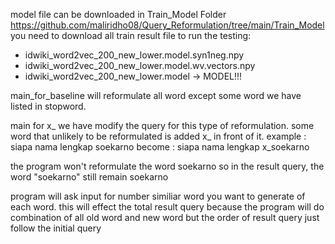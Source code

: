 model file can be downloaded in Train_Model Folder
https://github.com/maliridho08/Query_Reformulation/tree/main/Train_Model
you need to download all train result file to run the testing:
- idwiki_word2vec_200_new_lower.model.syn1neg.npy
- idwiki_word2vec_200_new_lower.model.wv.vectors.npy
- idwiki_word2vec_200_new_lower.model -> MODEL!!!



main_for_baseline will reformulate all word except some word we have listed in stopword.


main for x_ 
we have modify the query for this type of reformulation.
some word that unlikely to be reformulated is added x_ in front of it.
example : siapa nama lengkap soekarno
become : siapa nama lengkap x_soekarno

the program won't reformulate the word soekarno
so in the result query, the word "soekarno" still remain soekarno


program will ask input for number similiar word you want to generate of each word.
this will effect the total result query
because the program will do combination of all old word and new word
but the order of result query just follow the initial query
